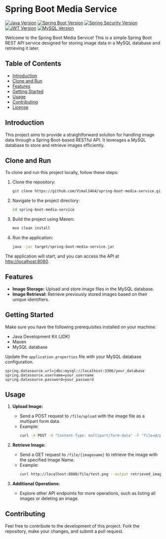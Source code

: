# Spring Boot Media Service
[![Java Version](https://img.shields.io/badge/Java-17-green.svg)](https://docs.oracle.com/en/java/javase/11/)
[![Spring Boot Version](https://img.shields.io/badge/Spring%20Boot-3.2.0-green.svg)](https://spring.io/projects/spring-boot)
[![Spring Security Version](https://img.shields.io/badge/Spring%20Security-green.svg)](https://spring.io/projects/spring-security)
[![JWT Version](https://img.shields.io/badge/JWT-0.11.5-green.svg)](https://github.com/jwtk/jjwt)
[![MySQL Version](https://img.shields.io/badge/MySQL-8.0-blue.svg)](https://www.mysql.com/)



Welcome to the Spring Boot Media Service! This is a simple Spring Boot REST API service designed for storing image data in a MySQL database and retrieving it later.

## Table of Contents
- [Introduction](#introduction)
- [Clone and Run](#clone-and-run)
- [Features](#features)
- [Getting Started](#getting-started)
- [Usage](#usage)
- [Contributing](#contributing)
- [License](#license)

## Introduction

This project aims to provide a straightforward solution for handling image data through a Spring Boot-based RESTful API. It leverages a MySQL database to store and retrieve images efficiently.

## Clone and Run

To clone and run this project locally, follow these steps:

1. Clone the repository:
   ```bash
   git clone https://github.com/Vimal1464/spring-boot-media-service.git
   ```

2. Navigate to the project directory:
   ```bash
   cd spring-boot-media-service
   ```

3. Build the project using Maven:
   ```bash
   mvn clean install
   ```

4. Run the application:
   ```bash
   java -jar target/spring-boot-media-service.jar
   ```

The application will start, and you can access the API at [http://localhost:8080](http://localhost:8080).

## Features

- **Image Storage:** Upload and store image files in the MySQL database.
- **Image Retrieval:** Retrieve previously stored images based on their unique identifiers.

## Getting Started

Make sure you have the following prerequisites installed on your machine:

- Java Development Kit (JDK)
- Maven
- MySQL database

Update the `application.properties` file with your MySQL database configuration.

```properties
spring.datasource.url=jdbc:mysql://localhost:3306/your_database
spring.datasource.username=your_username
spring.datasource.password=your_password
```

## Usage

1. **Upload Image:**
   - Send a POST request to `/file/upload` with the image file as a multipart form data.
   - Example:
     ```bash
     curl -X POST -H "Content-Type: multipart/form-data" -F "file=@/path/to/your/image.jpg" http://localhost:8080/file/upload
     ```

2. **Retrieve Image:**
   - Send a GET request to `/file/{imagename}` to retrieve the image with the specified Image Name.
   - Example:
     ```bash
     curl http://localhost:8080/file/test.png --output retrieved_image.jpg
     ```

3. **Additional Operations:**
   - Explore other API endpoints for more operations, such as listing all images or deleting an image.

## Contributing

Feel free to contribute to the development of this project. Fork the repository, make your changes, and submit a pull request.
